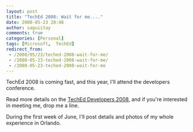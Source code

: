 ```yaml
---
layout: post
title: "TechEd 2008: Wait for me...."
date: 2008-05-23 20:48
author: saguiitay
comments: true
categories: [Personal]
tags: [Microsoft,  TechEd]
redirect_from:
 - /2008/05/23/teched-2008-wait-for-me/
 - /2008-05-23-teched-2008-wait-for-me/
 - /2008-05-23-teched-2008-wait-for-me
---
```

TechEd 2008 is coming fast, and this year, I'll attend the developers conference.

Read more details on the [TechEd Developers 2008](http://www.microsoft.com/events/teched2008/developer/default.mspx), 
and if you're interested in meeting me, drop me a line.

During the first week of June, I'll post details and photos of my whole experience in Orlando.


